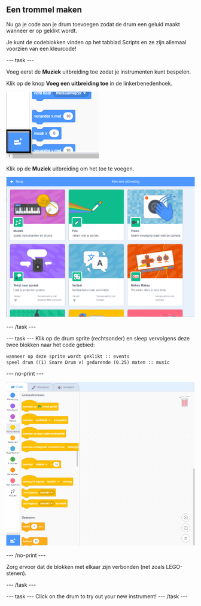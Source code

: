 ## Een trommel maken

Nu ga je code aan je drum toevoegen zodat de drum een geluid maakt wanneer er op geklikt wordt.

Je kunt de codeblokken vinden op het tabblad Scripts en ze zijn allemaal voorzien van een kleurcode!

\--- task \---

Voeg eerst de **Muziek** uitbreiding toe zodat je instrumenten kunt bespelen.

Klik op de knop **Voeg een uitbreiding toe** in de linkerbenedenhoek.

![voeg een uitbreiding toe knop gemarkeerd](images/add-extension-annotated.png)

Klik op de **Muziek** uitbreiding om het toe te voegen.

![muziekuitbreiding gemarkeerd](images/click-music-annotated.png)

\--- /task \---

\--- task \--- Klik op de drum sprite (rechtsonder) en sleep vervolgens deze twee blokken naar het code gebied:

```blocks3
wanneer op deze sprite wordt geklikt :: events
speel drum ((1) Snare Drum v) gedurende (0.25) maten :: music
```

\--- no-print \---

![screenshot](images/connect-block.gif)

\--- /no-print \---

Zorg ervoor dat de blokken met elkaar zijn verbonden (net zoals LEGO-stenen).

\--- /task \---

\--- task \--- Click on the drum to try out your new instrument! \--- /task \---